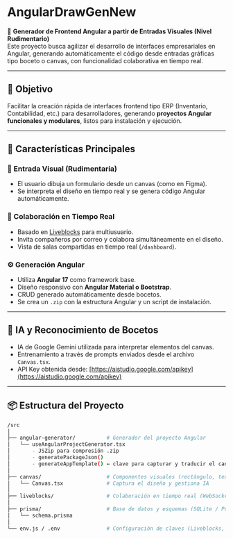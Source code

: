 # AngularDrawGenNew

🧩 **Generador de Frontend Angular a partir de Entradas Visuales (Nivel Rudimentario)**  
Este proyecto busca agilizar el desarrollo de interfaces empresariales en Angular, generando automáticamente el código desde entradas gráficas tipo boceto o canvas, con funcionalidad colaborativa en tiempo real.

---

## 🎯 Objetivo

Facilitar la creación rápida de interfaces frontend tipo ERP (Inventario, Contabilidad, etc.) para desarrolladores, generando **proyectos Angular funcionales y modulares**, listos para instalación y ejecución.

---

## 🚀 Características Principales

### 🧱 Entrada Visual (Rudimentaria)
- El usuario dibuja un formulario desde un canvas (como en Figma).
- Se interpreta el diseño en tiempo real y se genera código Angular automáticamente.

### 👥 Colaboración en Tiempo Real
- Basado en [Liveblocks](https://liveblocks.io/) para multiusuario.
- Invita compañeros por correo y colabora simultáneamente en el diseño.
- Vista de salas compartidas en tiempo real (`/dashboard`).

### ⚙️ Generación Angular
- Utiliza **Angular 17** como framework base.
- Diseño responsivo con **Angular Material o Bootstrap**.
- CRUD generado automáticamente desde bocetos.
- Se crea un `.zip` con la estructura Angular y un script de instalación.

---

## 🧠 IA y Reconocimiento de Bocetos

- IA de Google Gemini utilizada para interpretar elementos del canvas.
- Entrenamiento a través de prompts enviados desde el archivo `Canvas.tsx`.
- API Key obtenida desde: [https://aistudio.google.com/apikey](https://aistudio.google.com/apikey)

---

## 📦 Estructura del Proyecto

```bash
/src
│
├── angular-generator/          # Generador del proyecto Angular
│   └── useAngularProjectGenerator.tsx
│       - JSZip para compresión .zip
│       - generatePackageJson()
│       - generateAppTemplate() ← clave para capturar y traducir el canvas
│
├── canvas/                     # Componentes visuales (rectángulo, texto, etc.)
│   └── Canvas.tsx              # Captura el diseño y gestiona IA
│
├── liveblocks/                 # Colaboración en tiempo real (WebSockets)
│
├── prisma/                     # Base de datos y esquemas (SQLite / PostgreSQL)
│   └── schema.prisma
│
└── env.js / .env               # Configuración de claves (Liveblocks, IA, DB)
